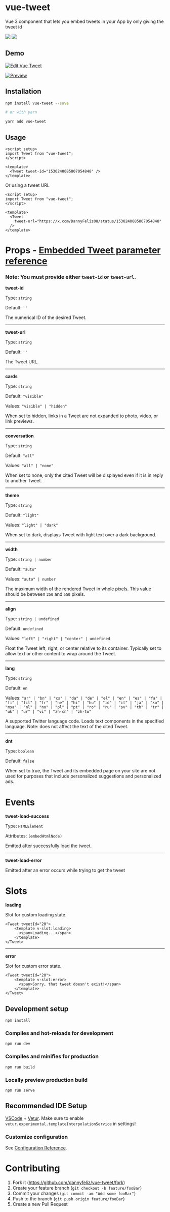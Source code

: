 # vue-tweet

Vue 3 component that lets you embed tweets in your App by only giving the tweet id

[<img src="https://img.shields.io/npm/dt/vue-tweet.svg">](https://www.npmjs.com/package/vue-tweet)
[<img src="https://img.shields.io/npm/v/vue-tweet.svg">](https://www.npmjs.com/package/vue-tweet)

## Demo

[![Edit Vue Tweet](https://codesandbox.io/static/img/play-codesandbox.svg)](https://codesandbox.io/p/devbox/vue-tweet-demo-r2rvr8?file=%2Fsrc%2FApp.vue%3A6%2C41)

[![Preview](https://github.com/DannyFeliz/vue-tweet/assets/5460365/ec8116cb-9c9f-49a0-bd01-33419907b239)](https://codesandbox.io/p/devbox/vue-tweet-demo-r2rvr8?file=%2Fsrc%2FApp.vue%3A6%2C41)

## Installation

```bash
npm install vue-tweet --save

# or with yarn

yarn add vue-tweet
```

## Usage

```vue
<script setup>
import Tweet from "vue-tweet";
</script>

<template>
  <Tweet tweet-id="1530240085807054848" />
</template>
```

Or using a tweet URL

```vue
<script setup>
import Tweet from "vue-tweet";
</script>

<template>
  <Tweet
    tweet-url="https://x.com/DannyFeliz08/status/1530240085807054848"
  />
</template>
```

# Props - [Embedded Tweet parameter reference](https://developer.x.com/en/docs/twitter-for-websites/embedded-tweets/guides/embedded-tweet-parameter-reference)

### Note: You must provide either `tweet-id` or `tweet-url`.

**tweet-id**

Type: `string`

Default: `''`

The numerical ID of the desired Tweet.

<hr />

**tweet-url**

Type: `string`

Default: `''`

The Tweet URL.

<hr />

**cards**

Type: `string`

Default: `"visible"`

Values: `"visible" | "hidden"`

When set to hidden, links in a Tweet are not expanded to photo, video, or link previews.

<hr />

**conversation**

Type: `string`

Default: `"all"`

Values: `"all" | "none"`

When set to none, only the cited Tweet will be displayed even if it is in reply to another Tweet.

<hr />

**theme**

Type: `string`

Default: `"light"`

Values: `"light" | "dark"`

When set to dark, displays Tweet with light text over a dark background.

<hr />

**width**

Type: `string | number`

Default: `"auto"`

Values: `"auto" | number`

The maximum width of the rendered Tweet in whole pixels. This value should be between `250` and `550` pixels.

<hr />

**align**

Type: `string | undefined`

Default: `undefined`

Values: `"left" | "right" | "center" | undefined`

Float the Tweet left, right, or center relative to its container. Typically set to allow text or other content to wrap around the Tweet.

<hr />

**lang**

Type: `string`

Default: `en`

Values: `"ar" | "bn" | "cs" | "da" | "de" | "el" | "en" | "es" | "fa" | "fi" | "fil" | "fr" | "he" | "hi" | "hu" | "id" | "it" | "ja" | "ko" | "msa" | "nl" | "no" | "pl" | "pt" | "ro" | "ru" | "sv" | "th" | "tr" | "uk" | "ur" | "vi" | "zh-cn" | "zh-tw"`

A supported Twitter language code. Loads text components in the specified language. Note: does not affect the text of the cited Tweet.

<hr />

**dnt**

Type: `boolean`

Default: `false`

When set to true, the Tweet and its embedded page on your site are not used for purposes that include personalized suggestions and personalized ads.

# Events

**tweet-load-success**

Type: `HTMLElement`

Attributes: `(embedHtmlNode)`

Emitted after successfully load the tweet.

<hr />

**tweet-load-error**

Emitted after an error occurs while trying to get the tweet

# Slots

**loading**

Slot for custom loading state.

```vue
<Tweet tweetId="20">
    <template v-slot:loading>
      <span>Loading...</span>
    </template>
</Tweet>
```

<hr />

**error**

Slot for custom error state.

```vue
<Tweet tweetId="20">
    <template v-slot:error>
      <span>Sorry, that tweet doesn't exist!</span>
    </template>
</Tweet>
```

## Development setup

```
npm install
```

### Compiles and hot-reloads for development

```
npm run dev
```

### Compiles and minifies for production

```
npm run build
```

### Locally preview production build

```
npm run serve
```

## Recommended IDE Setup

[VSCode](https://code.visualstudio.com/) + [Vetur](https://marketplace.visualstudio.com/items?itemName=octref.vetur). Make sure to enable `vetur.experimental.templateInterpolationService` in settings!

### Customize configuration

See [Configuration Reference](https://vitejs.dev/guide/#command-line-interface).

# Contributing

1. Fork it (<https://github.com/dannyfeliz/vue-tweet/fork>)
2. Create your feature branch (`git checkout -b feature/fooBar`)
3. Commit your changes (`git commit -am "Add some fooBar"`)
4. Push to the branch (`git push origin feature/fooBar`)
5. Create a new Pull Request
